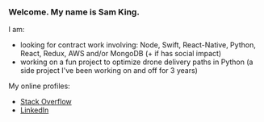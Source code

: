 ### Welcome. My name is Sam King.

I am:
- looking for contract work involving: Node, Swift, React-Native, Python, React, Redux, AWS and/or MongoDB (+ if has social impact)
- working on a fun project to optimize drone delivery paths in Python (a side project I've been working on and off for 3 years)

My online profiles:
- <a href="https://stackoverflow.com/users/9816373/sam-king">Stack Overflow</a>
- <a href="https://www.linkedin.com/in/samuel-king-862898134/">LinkedIn</a>
